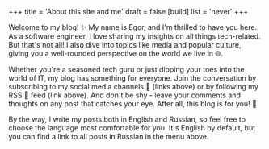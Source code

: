 +++
title = 'About this site and me'
draft = false
[build]
  list = 'never'
+++

Welcome to my blog! ✨ My name is Egor, and I'm thrilled to have you here. As a software engineer, I love sharing my insights on all things tech-related. But that's not all! I also dive into topics like media and popular culture, giving you a well-rounded perspective on the world we live in 🌐.

Whether you're a seasoned tech guru or just dipping your toes into the world of IT, my blog has something for everyone. Join the conversation by subscribing to my social media channels 📱 (links above) or by following my RSS 📢 feed (link above). And don't be shy - leave your comments and thoughts on any post that catches your eye. After all, this blog is for you! 💙

By the way, I write my posts both in English and Russian, so feel free to choose the language most comfortable for you. It's English by default, but you can find a link to all posts in Russian in the menu above.